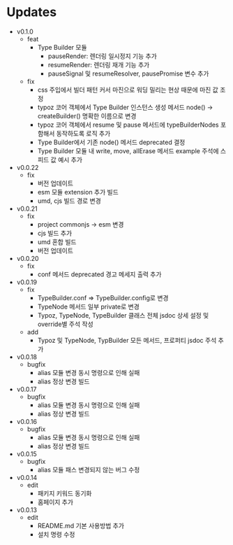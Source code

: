 # Updates

- v0.1.0
  - feat
    - Type Builder 모듈
      - pauseRender: 렌더링 일시정지 기능 추가
      - resumeRender: 렌더링 재개 기능 추가
      - pauseSignal 및 resumeResolver, pausePromise 변수 추가
  - fix
    - css 주입에서 빌더 패턴 커서 마진으로 워딩 밀리는 현상 때문에 마진 값 조정
    - typoz 코어 객체에서 Type Builder 인스턴스 생성 메서드 node() -> createBuilder() 명확한 이름으로 변경
    - typoz 코어 객체에서 resume 및 pause 메서드에 typeBuilderNodes 포함해서 동작하도록 로직 추가
    - Type Builder에서 기존 node() 메서드 deprecated 결정
    - Type Builder 모듈 내 write, move, allErase 메서드 example 주석에 스피드 값 예시 추가
- v0.0.22
  - fix
    - 버전 업데이트
    - esm 모듈 extension 추가 빌드
    - umd, cjs 빌드 경로 변경
- v0.0.21
  - fix
    - project commonjs -> esm 변경
    - cjs 빌드 추가
    - umd 혼합 빌드
    - 버전 업데이트
- v0.0.20
  - fix
    - conf 메서드 deprecated 경고 메세지 출력 추가
- v0.0.19
  - fix
    - TypeBuilder.conf => TypeBuilder.config로 변경
    - TypeNode 메서드 일부 private로 변경
    - Typoz, TypeNode, TypeBuilder 클래스 전체 jsdoc 상세 설정 및 override별 주석 작성
  - add
    - Typoz 및 TypeNode, TypBuilder 모든 메서드, 프로퍼티 jsdoc 주석 추가
- v0.0.18
  - bugfix
    - alias 모듈 변경 동시 명령으로 인해 실패
    - alias 정상 변경 빌드
- v0.0.17
  - bugfix
    - alias 모듈 변경 동시 명령으로 인해 실패
    - alias 정상 변경 빌드
- v0.0.16
  - bugfix
    - alias 모듈 변경 동시 명령으로 인해 실패
    - alias 정상 변경 빌드
- v0.0.15
  - bugfix
    - alias 모듈 패스 변경되지 않는 버그 수정
- v0.0.14
  - edit
    - 패키지 키워드 동기화
    - 홈페이지 추가
- v0.0.13
  - edit
    - README.md 기본 사용방법 추가
    - 설치 명령 수정
